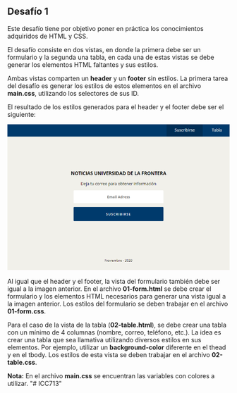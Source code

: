 ## Desafío 1
Este desafío tiene por objetivo poner en práctica los conocimientos adquiridos de HTML y CSS.

El desafío consiste en dos vistas, en donde la primera debe ser un formulario y la segunda una tabla, en cada una de estas vistas se debe generar los elementos HTML faltantes y sus estilos.

Ambas vistas comparten un **header** y un **footer** sin estilos. La primera tarea del desafío es generar los estilos de estos elementos en el archivo **main.css**, utilizando los selectores de sus ID.

El resultado de los estilos generados para el header y el footer debe ser el siguiente:

![Resultado](./resultado.png)
 
Al igual que el header y el footer, la vista del formulario también debe ser igual a la imagen anterior. En el archivo **01-form.html** se debe crear el formulario y los elementos HTML necesarios para generar una vista igual a la imagen anterior. Los estilos del formulario se deben trabajar en el archivo **01-form.css**.

Para el caso de la vista de la tabla (**02-table.html**), se debe crear una tabla con un mínimo de 4 columnas (nombre, correo, teléfono, etc.). La idea es crear una tabla que sea llamativa utilizando diversos estilos en sus elementos. Por ejemplo, utilizar un **background-color** diferente en el thead y en el tbody. Los estilos de esta vista se deben trabajar en el archivo **02-table.css**.

**Nota:** En el archivo **main.css** se encuentran las variables con colores a utilizar.
"# ICC713" 
